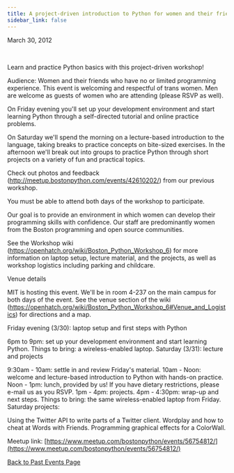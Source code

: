 ```yaml
---
title: A project-driven introduction to Python for women and their friends
sidebar_link: false
---
```


March 30, 2012


   

Learn and practice Python basics with this project-driven workshop!

Audience: Women and their friends who have no or limited programming experience. This event is welcoming and respectful of trans women. Men are welcome as guests of women who are attending (please RSVP as well).

On Friday evening you'll set up your development environment and start learning Python through a self-directed tutorial and online practice problems.

On Saturday we'll spend the morning on a lecture-based introduction to the language, taking breaks to practice concepts on bite-sized exercises. In the afternoon we'll break out into groups to practice Python through short projects on a variety of fun and practical topics.

Check out photos and feedback (http://meetup.bostonpython.com/events/42610202/) from our previous workshop.

You must be able to attend both days of the workshop to participate.

Our goal is to provide an environment in which women can develop their programming skills with confidence. Our staff are predominantly women from the Boston programming and open source communities.

See the Workshop wiki (https://openhatch.org/wiki/Boston_Python_Workshop_6) for more information on laptop setup, lecture material, and the projects, as well as workshop logistics including parking and childcare.

Venue details

MIT is hosting this event. We'll be in room 4-237 on the main campus for both days of the event. See the venue section of the wiki (https://openhatch.org/wiki/Boston_Python_Workshop_6#Venue_and_Logistics) for directions and a map.

Friday evening (3/30): laptop setup and first steps with Python

6pm to 9pm: set up your development environment and start learning Python. Things to bring: a wireless-enabled laptop. Saturday (3/31): lecture and projects

9:30am - 10am: settle in and review Friday's material. 10am - Noon: welcome and lecture-based introduction to Python with hands-on practice. Noon - 1pm: lunch, provided by us! If you have dietary restrictions, please e-mail us as you RSVP. 1pm - 4pm: projects. 4pm - 4:30pm: wrap-up and next steps. Things to bring: the same wireless-enabled laptop from Friday. Saturday projects:

Using the Twitter API to write parts of a Twitter client. Wordplay and how to cheat at Words with Friends. Programming graphical effects for a ColorWall.


Meetup link: [https://www.meetup.com/bostonpython/events/56754812/](https://www.meetup.com/bostonpython/events/56754812/)

[Back to Past Events Page](index.md)